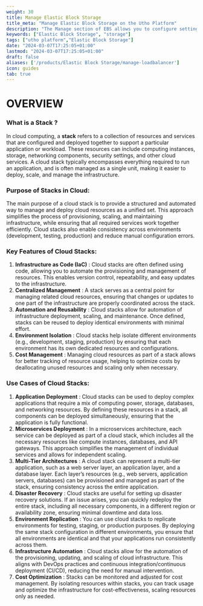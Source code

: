 ```yaml
---
weight: 30
title: Manage Elastic Block Storage
title_meta: "Manage Elastic Block Storage on the Utho Platform"
description: "The Manage section of EBS allows you to configure settings, resize volumes, attach or detach them from instances, and destroy volumes when no longer needed."
keywords: ["Elastic Block Storage", "storage"]
tags: ["utho platform","Elastic Block Storage"]
date: "2024-03-07T17:25:05+01:00"
lastmod: "2024-03-07T17:25:05+01:00"
draft: false 
aliases: ['/products/Elastic Block Storage/manage-loadbalancer']
icon: guides
tab: true
---
```

# OVERVIEW

### **What is a Stack ?**

In cloud computing, a **stack** refers to a collection of resources and services that are configured and deployed together to support a particular application or workload. These resources can include computing instances, storage, networking components, security settings, and other cloud services. A cloud stack typically encompasses everything required to run an application, and is often managed as a single unit, making it easier to deploy, scale, and manage the infrastructure.

### **Purpose of Stacks in Cloud:**

The main purpose of a cloud stack is to provide a structured and automated way to manage and deploy cloud resources as a unified set. This approach simplifies the process of provisioning, scaling, and maintaining infrastructure, while ensuring that all required services work together efficiently. Cloud stacks also enable consistency across environments (development, testing, production) and reduce manual configuration errors.

### **Key Features of Cloud Stacks:**

1. **Infrastructure as Code (IaC)** : Cloud stacks are often defined using code, allowing you to automate the provisioning and management of resources. This enables version control, repeatability, and easy updates to the infrastructure.
2. **Centralized Management** : A stack serves as a central point for managing related cloud resources, ensuring that changes or updates to one part of the infrastructure are properly coordinated across the stack.
3. **Automation and Reusability** : Cloud stacks allow for automation of infrastructure deployment, scaling, and maintenance. Once defined, stacks can be reused to deploy identical environments with minimal effort.
4. **Environment Isolation** : Cloud stacks help isolate different environments (e.g., development, staging, production) by ensuring that each environment has its own dedicated resources and configurations.
5. **Cost Management** : Managing cloud resources as part of a stack allows for better tracking of resource usage, helping to optimize costs by deallocating unused resources and scaling only when necessary.

### **Use Cases of Cloud Stacks:**

1. **Application Deployment** : Cloud stacks can be used to deploy complex applications that require a mix of computing power, storage, databases, and networking resources. By defining these resources in a stack, all components can be deployed simultaneously, ensuring that the application is fully functional.
2. **Microservices Deployment** : In a microservices architecture, each service can be deployed as part of a cloud stack, which includes all the necessary resources like compute instances, databases, and API gateways. This approach simplifies the management of individual services and allows for independent scaling.
3. **Multi-Tier Architectures** : A cloud stack can represent a multi-tier application, such as a web server layer, an application layer, and a database layer. Each layer’s resources (e.g., web servers, application servers, databases) can be provisioned and managed as part of the stack, ensuring consistency across the entire application.
4. **Disaster Recovery** : Cloud stacks are useful for setting up disaster recovery solutions. If an issue arises, you can quickly redeploy the entire stack, including all necessary components, in a different region or availability zone, ensuring minimal downtime and data loss.
5. **Environment Replication** : You can use cloud stacks to replicate environments for testing, staging, or production purposes. By deploying the same stack configuration in different environments, you ensure that all environments are identical and that your applications run consistently across them.
6. **Infrastructure Automation** : Cloud stacks allow for the automation of the provisioning, updating, and scaling of cloud infrastructure. This aligns with DevOps practices and continuous integration/continuous deployment (CI/CD), reducing the need for manual intervention.
7. **Cost Optimization** : Stacks can be monitored and adjusted for cost management. By isolating resources within stacks, you can track usage and optimize the infrastructure for cost-effectiveness, scaling resources only as needed.
